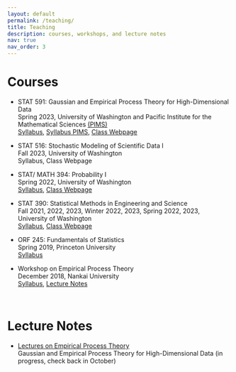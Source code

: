 ```yaml
---
layout: default
permalink: /teaching/
title: Teaching
description: courses, workshops, and lecture notes
nav: true
nav_order: 3
---
```

<h1 class="post-title"> Courses </h1>
<div class="row">
      <div class="col-sm-1 space">
            </div>
            <div class="col-sm-9 text">
                  <ul class="font-weight-light list-group list-group-flush"> 
                        <li class="list-group-item"> 
                        <p> <span class="font-weight-bolder">STAT 591: Gaussian and Empirical Process Theory for High-Dimensional Data </span> <br>
                        Spring 2023, University of Washington and Pacific Institute for the Mathematical Sciences <a href = "https://www.pims.math.ca" target="_new">(PIMS)</a> <br>
                        <a href="/assets/pdf/STAT 591 - Syllabus.pdf" target="_new"> Syllabus</a>, <a href="https://courses.pims.math.ca/tag/2022-2023/" target="_new">Syllabus PIMS</a>, <a href="https://canvas.uw.edu/courses/1635483" target="_new"> Class Webpage</a> </p>
                        </li>
                        <li class="list-group-item"> 
                        <p>  <span class="font-weight-bolder">STAT 516: Stochastic Modeling of Scientific Data I</span> <br>
                        Fall 2023, University of Washington <br>
                        Syllabus, Class Webpage</p>
                        </li>
                        <li class="list-group-item"> 
                        <p> <span class="font-weight-bolder">  STAT/ MATH 394: Probability I </span> <br> 
                        Spring 2022, University of Washington <br>
                        <a href="/assets/pdf/STAT 394 - Syllabus.pdf" target="_new"> Syllabus</a>, <a href="https://canvas.uw.edu/courses/1548372" target="_new"> Class Webpage</a> </p>
                        </li>
                        <li class="list-group-item"> 
                        <p> <span class="font-weight-bolder"> STAT 390: Statistical Methods in Engineering and Science </span> <br>
                        Fall 2021, 2022, 2023, Winter 2022, 2023, Spring 2022, 2023, University of Washington <br>
                        <a href="/assets/pdf/STAT 390 - Syllabus - long version-2.pdf" target="_new"> Syllabus</a>, <a href="https://canvas.uw.edu/courses/1635461" target="_new"> Class Webpage</a> </p>
                        </li>
                        <li class="list-group-item"> 
                        <p> <span class="font-weight-bolder"> ORF 245: Fundamentals of Statistics </span> <br>
                        Spring 2019, Princeton University<br>
                        <a href="/assets/pdf/ORF 245_Syllabus_Updated.pdf" target="_new"> Syllabus</a></p>
                        </li>
                        <li class="list-group-item"> 
                        <p> <span class="font-weight-bolder"> Workshop on Empirical Process Theory </span> <br>
                        December 2018, Nankai University <br>
                        <a href="https://stat.nankai.edu.cn/2018/1126/c12333a129526/page.htm" target="_new"> Syllabus</a>, <a href=" /assets/pdf/empirical-proc-all-lectures.pdf" target="_new"> Lecture Notes</a> </p>
                        </li>
                  </ul>  
            </div>
      </div>
<br>

<h1 class="post-title"> Lecture Notes </h1>
<ul class="card-text font-weight-light list-group list-group-flush"> 
      <li class="list-group-item"> 
      <p> <a href=" /assets/pdf/empirical-proc-all-lectures.pdf" class="font-weight-bolder" target="_new"> Lectures on Empirical Process Theory</a> <br>
             <span class="font-weight-bolder"> Gaussian and Empirical Process Theory for High-Dimensional Data </span> (in progress, check back in October) </p>
      </li>
</ul>

